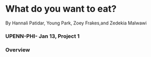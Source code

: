 # What do you want to eat?
By Hannali Patidar, Young Park, Zoey Frakes,and Zedekia Malwawi

### UPENN-PHI- Jan 13, Project 1

### Overview 


